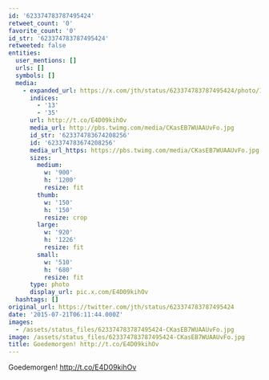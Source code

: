 ```yaml
---
id: '623374783787495424'
retweet_count: '0'
favorite_count: '0'
id_str: '623374783787495424'
retweeted: false
entities:
  user_mentions: []
  urls: []
  symbols: []
  media:
    - expanded_url: https://x.com/jth/status/623374783787495424/photo/1
      indices:
        - '13'
        - '35'
      url: http://t.co/E4D09kihOv
      media_url: http://pbs.twimg.com/media/CKasEB7WUAAUvFo.jpg
      id_str: '623374783674208256'
      id: '623374783674208256'
      media_url_https: https://pbs.twimg.com/media/CKasEB7WUAAUvFo.jpg
      sizes:
        medium:
          w: '900'
          h: '1200'
          resize: fit
        thumb:
          w: '150'
          h: '150'
          resize: crop
        large:
          w: '920'
          h: '1226'
          resize: fit
        small:
          w: '510'
          h: '680'
          resize: fit
      type: photo
      display_url: pic.x.com/E4D09kihOv
  hashtags: []
original_url: https://twitter.com/jth/status/623374783787495424
date: '2015-07-21T06:11:44.000Z'
images:
  - /assets/status_files/623374783787495424-CKasEB7WUAAUvFo.jpg
image: /assets/status_files/623374783787495424-CKasEB7WUAAUvFo.jpg
title: Goedemorgen! http://t.co/E4D09kihOv
---
```


Goedemorgen! http://t.co/E4D09kihOv